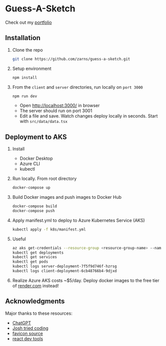 # Guess-A-Sketch

Check out my [portfolio](https://mason.zarns.net)

## Installation

1. Clone the repo

   ```sh
   git clone https://github.com/zarns/guess-a-sketch.git
   ```

2. Setup environment

   ```sh
   npm install
   ```

3. From the `client` and `server` directories, run locally on `port 3000`

   ```sh
   npm run dev
   ```

    * Open [http://localhost:3000/](http://localhost:3000/) in browser
    * The server should run on port 3001
    * Edit a file and save. Watch changes deploy locally in seconds. Start with `src/data/data.tsx`

## Deployment to AKS

1. Install
    * Docker Desktop
    * Azure CLI
    * kubectl

2. Run locally. From root directory

   ```sh
   docker-compose up
   ```

3. Build Docker images and push images to Docker Hub

   ```sh
   docker-compose build
   docker-compose push
   ```

4. Apply manifest.yml to deploy to Azure Kubernetes Service (AKS)

   ```sh
   kubectl apply -f k8s/manifest.yml
   ```

5. Useful

   ```sh
   az aks get-credentials --resource-group <resource-group-name> --name <aks-cluster-name>
   kubectl get deployments
   kubectl get services
   kubectl get pods
   kubectl logs server-deployment-7f5f9d746f-hzrsg
   kubectl logs client-deployment-6cb48766b4-9djxd
   ```

6. Realize Azure AKS costs ~$5/day. Deploy docker images to the free tier of [render.com](https://render.com/) instead!

## Acknowledgments

Major thanks to these resources:

* [ChatGPT](https://chat.openai.com/chat)
* [Josh tried coding](https://www.youtube.com/watch?v=Dib5TYHHfgA)
* [favicon source](https://icons8.com/icons/set/marker)
* [react dev tools](https://react.dev/learn/react-developer-tools)
